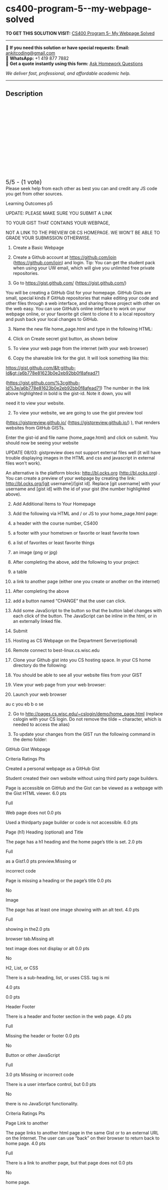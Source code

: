 # cs400-program-5--my-webpage-solved
**TO GET THIS SOLUTION VISIT:** [CS400 Program 5- My Webpage Solved](https://www.ankitcodinghub.com/product/cs400-p5-my-webpage-solved/)


---

📩 **If you need this solution or have special requests:** **Email:** ankitcoding@gmail.com  
📱 **WhatsApp:** +1 419 877 7882  
📄 **Get a quote instantly using this form:** [Ask Homework Questions](https://www.ankitcodinghub.com/services/ask-homework-questions/)

*We deliver fast, professional, and affordable academic help.*

---

<h2>Description</h2>



<div class="kk-star-ratings kksr-auto kksr-align-center kksr-valign-top" data-payload="{&quot;align&quot;:&quot;center&quot;,&quot;id&quot;:&quot;119016&quot;,&quot;slug&quot;:&quot;default&quot;,&quot;valign&quot;:&quot;top&quot;,&quot;ignore&quot;:&quot;&quot;,&quot;reference&quot;:&quot;auto&quot;,&quot;class&quot;:&quot;&quot;,&quot;count&quot;:&quot;1&quot;,&quot;legendonly&quot;:&quot;&quot;,&quot;readonly&quot;:&quot;&quot;,&quot;score&quot;:&quot;5&quot;,&quot;starsonly&quot;:&quot;&quot;,&quot;best&quot;:&quot;5&quot;,&quot;gap&quot;:&quot;4&quot;,&quot;greet&quot;:&quot;Rate this product&quot;,&quot;legend&quot;:&quot;5\/5 - (1 vote)&quot;,&quot;size&quot;:&quot;24&quot;,&quot;title&quot;:&quot;CS400 Program 5- My Webpage Solved&quot;,&quot;width&quot;:&quot;138&quot;,&quot;_legend&quot;:&quot;{score}\/{best} - ({count} {votes})&quot;,&quot;font_factor&quot;:&quot;1.25&quot;}">

<div class="kksr-stars">

<div class="kksr-stars-inactive">
            <div class="kksr-star" data-star="1" style="padding-right: 4px">


<div class="kksr-icon" style="width: 24px; height: 24px;"></div>
        </div>
            <div class="kksr-star" data-star="2" style="padding-right: 4px">


<div class="kksr-icon" style="width: 24px; height: 24px;"></div>
        </div>
            <div class="kksr-star" data-star="3" style="padding-right: 4px">


<div class="kksr-icon" style="width: 24px; height: 24px;"></div>
        </div>
            <div class="kksr-star" data-star="4" style="padding-right: 4px">


<div class="kksr-icon" style="width: 24px; height: 24px;"></div>
        </div>
            <div class="kksr-star" data-star="5" style="padding-right: 4px">


<div class="kksr-icon" style="width: 24px; height: 24px;"></div>
        </div>
    </div>

<div class="kksr-stars-active" style="width: 138px;">
            <div class="kksr-star" style="padding-right: 4px">


<div class="kksr-icon" style="width: 24px; height: 24px;"></div>
        </div>
            <div class="kksr-star" style="padding-right: 4px">


<div class="kksr-icon" style="width: 24px; height: 24px;"></div>
        </div>
            <div class="kksr-star" style="padding-right: 4px">


<div class="kksr-icon" style="width: 24px; height: 24px;"></div>
        </div>
            <div class="kksr-star" style="padding-right: 4px">


<div class="kksr-icon" style="width: 24px; height: 24px;"></div>
        </div>
            <div class="kksr-star" style="padding-right: 4px">


<div class="kksr-icon" style="width: 24px; height: 24px;"></div>
        </div>
    </div>
</div>


<div class="kksr-legend" style="font-size: 19.2px;">
            5/5 - (1 vote)    </div>
    </div>
Please seek help from each other as best you can and credit any JS code you get from other sources.

Learning Outcomes p5

UPDATE: PLEASE MAKE SURE YOU SUBMIT A LINK

TO YOUR GIST THAT CONTAINS YOUR WEBPAGE,

NOT A LINK TO THE PREVIEW OR CS HOMEPAGE. WE WON’T BE ABLE TO GRADE YOUR SUBMISSION OTHERWISE.

1. Create a Basic Webpage

1. Create a Github account at https://github.com/join (https://github.com/join) and login. Tip: You can get the student pack when using your UW email, which will give you unlimited free private repositories.

2. Go to https://gist.github.com/ (https://gist.github.com/)

You will be creating a GitHub Gist for your homepage. GitHub Gists are small, special kinds if GitHub repositories that make editing your code and other files through a web interface, and sharing those project with other on the web easy. You can use GitHub’s online interface to work on your webpage online, or your favorite git client to clone it to a local repository and push back your local changes to GitHub.

3. Name the new file home_page.html and type in the following HTML:

4. Click on Create secret gist button, as shown below

5. To view your web page from the internet (with your web browser)

1. Copy the shareable link for the gist. It will look something like this:

https://gist.github.com/&lt;github-Id&gt;/a6b778e81623b0e2eb92bb0f8afead71

(https://gist.github.com/%3cgithub-Id%3e/a6b778e81623b0e2eb92bb0f8afead71) The number in the link above highlighted in bold is the gist-id. Note it down, you will

need it to view your website.

2. To view your website, we are going to use the gist preview tool

(https://gistpreview.github.io/ (https://gistpreview.github.io/) ), that renders websites from GitHub GISTs.

Enter the gist-id and file name (home_page.html) and click on submit. You should now be seeing your website

UPDATE 08/03: gistpreview does not support external files well (it will have trouble displaying images in the HTML and css and javascript in external files won’t work).

An alternative is the platform blocks: http://bl.ocks.org (http://bl.ocks.org) . You can create a preview of your webpage by creating the link: http://bl.ocks.org/[git username]/[gist id]. Replace [git username] with your username and [gist id] with the id of your gist (the number highlighted above).

2. Add Additional Items to Your Homepage

1. Add the following via HTML and / or JS to your home_page.html page:

1. a header with the course number, CS400

2. a footer with your hometown or favorite or least favorite town

3. a list of favorites or least favorite things

4. an image (png or jpg)

2. After completing the above, add the following to your project:

1. a table

2. a link to another page (either one you create or another on the internet)

3. After completing the above

1. add a button named “CHANGE” that the user can click.

2. Add some JavaScript to the button so that the button label changes with each click of the button. The JavaScript can be inline in the html, or in an externally linked file.

3. Submit

4. Hosting as CS Webpage on the Department Server(optional)

1. Remote connect to best-linux.cs.wisc.edu

2. Clone your Github gist into you CS hosting space. In your CS home directory do the following:

3. You should be able to see all your website files from your GIST

4. View your web page from your web browser:

1. Launch your web browser

au c you eb b o se

2. Go to http://pages.cs.wisc.edu/~cslogin/demo/home_page.html (replace cslogin with your CS login. Do not remove the tilde ~ character, which is needed to access the alias)

5. To update your changes from the GIST run the following command in the demo folder:

GitHub Gist Webpage

Criteria Ratings Pts

Created a personal webpage as a GitHub Gist

Student created their own website without using third party page builders.

Page is accessible on GitHub and the Gist can be viewed as a webpage with the Gist HTML viewer. 6.0 pts

Full

Web page does not 0.0 pts

Used a thirdparty page builder or code is not accessible. 6.0 pts

Page (h1) Heading (optional) and Title

The page has a h1 heading and the home page’s title is set. 2.0 pts

Full

as a Gist1.0 pts preview.Missing or

incorrect code

Page is missing a heading or the page’s title 0.0 pts

No

Image

The page has at least one image showing with an alt text. 4.0 pts

Full

showing in the2.0 pts

browser tab.Missing alt

text image does not display or alt 0.0 pts

No

H2, List, or CSS

There is a sub-heading, list, or uses CSS. tag is mi

4.0 pts

0.0 pts

Header Footer

There is a header and footer section in the web page. 4.0 pts

Full

Missing the header or footer 0.0 pts

No

Button or other JavaScript

Full

3.0 pts Missing or incorrect code

There is a user interface control, but 0.0 pts

No

there is no JavaScript functionality.

Criteria Ratings Pts

Page Link to another

The page links to another html page in the same Gist or to an external URL on the Internet. The user can use “back” on their browser to return back to home page. 4.0 pts

Full

There is a link to another page, but that page does not 0.0 pts

No

home page.
